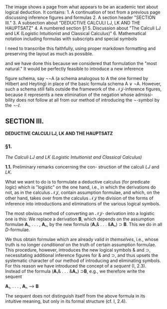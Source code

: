 <thinking>
The image shows a page from what appears to be an academic text about logical deduction. It contains:
1. A continuation of text from a previous page discussing inference figures and formulas
2. A section header "SECTION III." 
3. A subsection about "DEDUCTIVE CALCULI LJ, LK AND THE HAUPTSATZ"
4. A numbered section §1
5. Discussion about "The Calculi LJ and LK (Logistic Intuitionist and Classical Calculus)"
6. Mathematical notation including formulas with subscripts and special symbols

I need to transcribe this faithfully, using proper markdown formatting and preserving the layout as much as possible.
</thinking>

and we have done this because we considered that
formulation the "most natural." It would be
perfectly feasible to introduce a new inference

figure schema, say ¬¬A (a schema analogous to
                    A
the one formed by Hilbert and Heyting) in place
of the basic formula schema A ∨ ¬A. However,
such a schema still falls outside the framework of
the 𝒩𝒥-inference figures, because it represents a
new elimination of the negation whose admissi-
bility does not follow at all from our method of
introducing the ¬-symbol by the ¬-𝐼.

## SECTION III.

**DEDUCTIVE CALCULI LJ, LK AND THE HAUPTSATZ**

### §1.

*The Calculi LJ and LK*
*(Logistic Intuitionist and Classical Calculus)*

**1.1.** Preliminary remarks concerning the con-
struction of the calculi *LJ* and *LK*.

What we want to do is to formulate a deductive
calculus (for predicate logic) which is "logistic" on
the one hand, i.e., in which the derivations do not,
as in the calculus 𝒩𝒥, contain assumption formulae,
and which, on the other hand, takes over from the
calculus 𝒩𝒥 the division of the forms of inference
into introductions and eliminations of the various
logical symbols.

The most obvious method of converting an 𝒩𝒥-
derivation into a logistic one is this: We replace a
derivation **B**, which depends on the assumption
formulae **A**₁, . . . , **A**ₙ, by the new formula (**A**₁&
. . . &**A**ₙ) ⊃ **B**. This we do in all *D*-formulae.

We thus obtain formulae which are already valid
*in themselves*, i.e., whose truth is no longer *conditional*
on the truth of certain assumption formulae. This
procedure, however, introduces the new logical
symbols & and ⊃, necessitating additional
inference figures for & and ⊃, and thus upsets the
systematic character of our method of introducing
and eliminating symbols. For this reason we have
introduced the concept of a *sequent* (I, 2.3).
Instead of the formula (**A**₁& . . . &**A**ₙ) ⊃**B**, e.g.,
we therefore write the sequent

**A**₁, . . . , **A**ₙ —> **B**

The sequent does not distinguish itself from the
above formula in its intuitive meaning, but only in
its formal structure (cf. I, 2.4).
